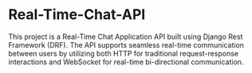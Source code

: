 # Real-Time-Chat-API
This project is a Real-Time Chat Application API built using Django Rest Framework (DRF). The API supports seamless real-time communication between users by utilizing both HTTP for traditional request-response interactions and WebSocket for real-time bi-directional communication. 
